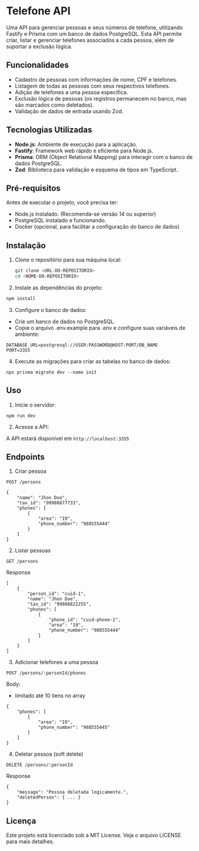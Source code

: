 # Telefone API

Uma API para gerenciar pessoas e seus números de telefone, utilizando Fastify e Prisma com um banco de dados PostgreSQL. Esta API permite criar, listar e gerenciar telefones associados a cada pessoa, além de suportar a exclusão lógica.

## Funcionalidades

- Cadastro de pessoas com informações de nome, CPF e telefones.
- Listagem de todas as pessoas com seus respectivos telefones.
- Adição de telefones a uma pessoa específica.
- Exclusão lógica de pessoas (os registros permanecem no banco, mas são marcados como deletados).
- Validação de dados de entrada usando Zod.

## Tecnologias Utilizadas

- **Node.js**: Ambiente de execução para a aplicação.
- **Fastify**: Framework web rápido e eficiente para Node.js.
- **Prisma**: ORM (Object Relational Mapping) para interagir com o banco de dados PostgreSQL.
- **Zod**: Biblioteca para validação e esquema de tipos em TypeScript.

## Pré-requisitos

Antes de executar o projeto, você precisa ter:

- Node.js instalado. (Recomenda-se versão 14 ou superior)
- PostgreSQL instalado e funcionando.
- Docker (opcional, para facilitar a configuração do banco de dados)

## Instalação

1. Clone o repositório para sua máquina local:

   ```bash
   git clone <URL-DO-REPOSITORIO>
   cd <NOME-DO-REPOSITORIO>
   ```

2. Instale as dependências do projeto:

```bash
npm install
```
3. Configure o banco de dados:

-   Crie um banco de dados no PostgreSQL.
- Copie o arquivo .env.example para .env e configure suas variáveis de ambiente:

```
DATABASE_URL=postgresql://USER:PASSWORD@HOST:PORT/DB_NAME
PORT=3355
```

4. Execute as migrações para criar as tabelas no banco de dados:

```
npx prisma migrate dev --name init
```

## Uso

1. Inicie o servidor:

```
npm run dev
```

2. Acesse a API:

A API estará disponível em ```http://localhost:3355```


## Endpoints

1. Criar pessoa


```
POST /persons
```

```
{
    "name": "Jhon Doe",
    "tax_id": "99988877733",
    "phones": [
        {
            "area": "19",
            "phone_number": "988555444"
        }
    ]
}
```

2. Listar pessoas

```
GET /persons
```


Response


```
[
    {
        "person_id": "cuid-1",
        "name": "Jhon Doe",
        "tax_id": "99988822255",
        "phones": [
            {
                "phone_id": "cuid-phone-1",
                "area": "19",
                "phone_number": "988555444"
            }
        ]
    }
]

```

3. Adicionar telefones a uma pessoa

```
POST /persons/:personId/phones
```

Body:
- limitado até 10 itens no array

```
{
    "phones": [
        {
            "area": "19",
            "phone_number": "988555445"
        }
    ]
}
```


4. Deletar pessoa (soft delete)


```
DELETE /persons/:personId
```

Response
```
{
    "message": "Pessoa deletada logicamente.",
    "deletedPerson": { ... }
}
```
## Licença

Este projeto está licenciado sob a MIT License. Veja o arquivo LICENSE para mais detalhes.